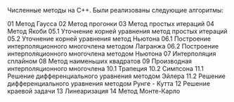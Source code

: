 Численные методы на С++. Были реализованы следующие алгоритмы:

01 Метод Гаусса
02 Метод прогонки
03 Метод простых итераций
04 Метод Якоби
05.1 Уточнение корней уравнения метод простых итераций
05.2 Уточнение корней уравнения метод Ньютона
06.1 Построение интерполяционного многочлена методом Лагранжа
06.2 Построение интерполяционного многочлена методом Ньютона
07 Интерполяция сплайном
08 Метод наименьших квадратов
09 Производная интерполяционного многочлена
10.1 Трапеция
10.2 Симпсона
11.1 Решение дифференциального уравнения методом Эйлера
11.2 Решение дифференциального уравнения методом Рунге - Кутта
12 Решение краевой задачи
13 Линеаризация
14 Метод Монте-Карло
